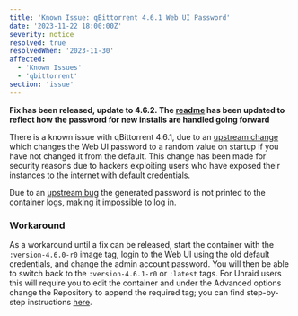 ```yaml
---
title: 'Known Issue: qBittorrent 4.6.1 Web UI Password'
date: '2023-11-22 18:00:00Z'
severity: notice
resolved: true
resolvedWhen: '2023-11-30'
affected:
  - 'Known Issues'
  - 'qbittorrent'
section: 'issue'
---
```


**Fix has been released, update to 4.6.2. The [readme](https://github.com/linuxserver/docker-qbittorrent#application-setup) has been updated to reflect how the password for new installs are handled going forward**

There is a known issue with qBittorrent 4.6.1, due to an [upstream change](https://www.qbittorrent.org/news#mon-nov-20th-2023---qbittorrent-v4.6.1-release) which changes the Web UI password to a random value on startup if you have not changed it from the default. This change has been made for security reasons due to hackers exploiting users who have exposed their instances to the internet with default credentials.

Due to an [upstream bug](https://github.com/qbittorrent/qBittorrent/issues/19984) the generated password is not printed to the container logs, making it impossible to log in.

### Workaround

As a workaround until a fix can be released, start the container with the `:version-4.6.0-r0` image tag, login to the Web UI using the old default credentials, and change the admin account password. You will then be able to switch back to the `:version-4.6.1-r0` or `:latest` tags. For Unraid users this will require you to edit the container and under the Advanced options change the Repository to append the required tag; you can find step-by-step instructions [here](https://github.com/linuxserver/docker-qbittorrent/issues/268#issuecomment-1821123416).
